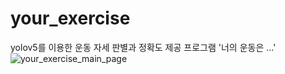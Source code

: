 # your_exercise
yolov5를 이용한 운동 자세 판별과 정확도 제공 프로그램  '너의 운동은 ...'
![your_exercise_main_page](https://user-images.githubusercontent.com/90812508/189012708-80455a9c-2a52-4837-b015-0e1546bcbd9a.jpg)
